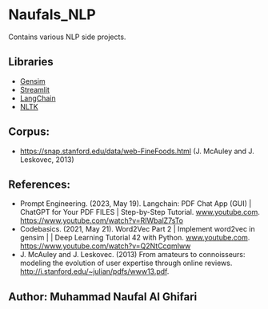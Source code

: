 # Naufals_NLP
Contains various NLP side projects.

## Libraries
- [Gensim](https://radimrehurek.com/gensim/auto_examples/index.html)
- [Streamlit](https://streamlit.io/)
- [LangChain](https://www.langchain.com/)
- [NLTK](https://www.nltk.org/)

## Corpus:
- https://snap.stanford.edu/data/web-FineFoods.html (J. McAuley and J. Leskovec, 2013)

## References:
- Prompt Engineering. (2023, May 19). Langchain: PDF Chat App (GUI) | ChatGPT for Your PDF FILES | Step-by-Step Tutorial. www.youtube.com. https://www.youtube.com/watch?v=RIWbalZ7sTo
- Codebasics. (2021, May 21). Word2Vec Part 2 | Implement word2vec in gensim | | Deep Learning Tutorial 42 with Python. www.youtube.com. https://www.youtube.com/watch?v=Q2NtCcqmIww
- J. McAuley and J. Leskovec. (2013) From amateurs to connoisseurs: modeling the evolution of user expertise through online reviews. http://i.stanford.edu/~julian/pdfs/www13.pdf.


## Author: Muhammad Naufal Al Ghifari
